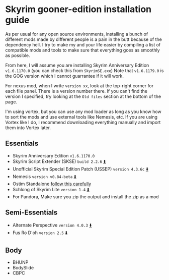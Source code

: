 # Skyrim gooner-edition installation guide
As per usual for any open source environments, installing a bunch of different mods made by different people is a pain in the butt because of the dependency hell.
I try to make my and your life easier by compiling a list of compatible mods and tools to make sure that everything goes as smoothly as possible.

From here, I will assume you are installing Skyrim Anniversary Edition `v1.6.1170.0` (you can check this from `SkyrimSE.exe`) Note that `v1.6.1179.0` is the GOG version which I cannot guarrantee if it will work.

For nexus mod, when I write `version xx`, look at the top-right corner for each file panel. There is a version number there. If you can't find the version I specified, try looking at the `Old files` section at the bottom of the page.

I'm using vortex, but you can use any mod loader as long as you know how to sort the mods and use external tools like Nemesis, etc. If you are using Vortex like I do, I recommend downloading everything manually and import them into Vortex later.

## Essentials
- Skyrim Anniversary Edition `v1.6.1170.0`
- Skyrim Script Extender (SKSE) `build 2.2.6` [⬇️](https://skse.silverlock.org/)
- Unofficial Skyrim Special Edition Patch (USSEP) `version 4.3.6c` [⬇️](https://www.nexusmods.com/skyrimspecialedition/mods/266?tab=files)
- Nemesis `version v0.84-beta` [⬇️](https://www.nexusmods.com/skyrimspecialedition/mods/60033?tab=files)
- Ostim Standalone [follow this carefully](https://www.nexusmods.com/skyrimspecialedition/articles/5654)
- Schlong of Skyrim Lite `version 1.4` [⬇️](https://www.loverslab.com/files/file/3705-schlongs-of-skyrim-light-se/)
- For Pandora, Make sure you zip the output and install the zip as a mod
## Semi-Essentials
- Alternate Perspective `version 4.0.3` [⬇️](https://www.nexusmods.com/skyrimspecialedition/mods/50307?tab=files)
- Fus Ro D'oh `version 2.5` [⬇️](https://www.nexusmods.com/skyrimspecialedition/mods/15109?tab=files&file_id=464222)
## Body
- BHUNP
- BodySlide
- CBPC
